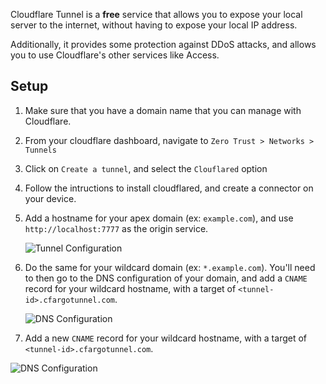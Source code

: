 Cloudflare Tunnel is a **free** service that allows you to expose your local server to the internet, without having to expose your local IP address.

Additionally, it provides some protection against DDoS attacks, and allows you to use Cloudflare's other services like Access.

## Setup

1. Make sure that you have a domain name that you can manage with Cloudflare.

1. From your cloudflare dashboard, navigate to `Zero Trust > Networks > Tunnels`

1. Click on `Create a tunnel`, and select the `Clouflared` option

1. Follow the intructions to install cloudflared, and create a connector on your device.

1. Add a hostname for your apex domain (ex: `example.com`), and use `http://localhost:7777` as the origin service.

    ![Tunnel Configuration](./tunnel.png)

1. Do the same for your wildcard domain (ex: `*.example.com`). You'll need to then go to the DNS configuration of your domain, and add a `CNAME` record for your wildcard hostname, with a target of `<tunnel-id>.cfargotunnel.com`.

    ![DNS Configuration](./dns.png)

1. Add a new `CNAME` record for your wildcard hostname, with a target of `<tunnel-id>.cfargotunnel.com`.

  ![DNS Configuration](./dns.png)

